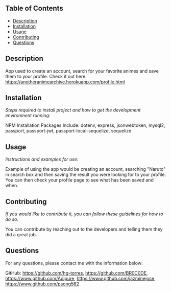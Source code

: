 ## Table of Contents

  - [Description](#description)
  - [Installation](#installation)
  - [Usage](#usage)
  - [Contributing](#contributing)
  - [Questions](#questions)


  ## Description

  App used to create an account, search for your favorite animes and save them to your profile.
  Check it out here: https://anotheranimearchive.herokuapp.com/profile.html

  ## Installation

  *Steps required to install project and how to get the development environment running:*

  NPM Installation Packages Include: dotenv, express, jsonwebtoken, mysql2, passport, passport-jwt, passport-local-sequelize, sequelize

  ## Usage

  *Instructions and examples for use:*

  Example of using the app would be creating an account, searching "Naruto" in search box and then saving the result you were looking for to your profile. You can then check your profile page to see what has been saved and when.

  ## Contributing

  *If you would like to contribute it, you can follow these guidelines for how to do so.*

  You can contribute by reaching out to the developers and telling them they did a great job. 

  ## Questions

  For any questions, please contact me with the information below:

  GitHub: https://github.com/hg-torres, https://github.com/BR0C0DE, https://www.github.com/Adipure, https://www.github.com/jazminejose, https://www.github.com/psong562